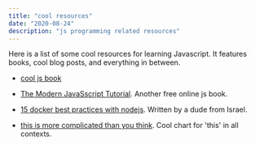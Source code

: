 ```yaml
---
title: "cool resources"
date: "2020-08-24"
description: "js programming related resources"
---
```


Here is a list of some cool resources for learning Javascript. It features books, cool blog posts, and everything in between.

- [cool js book](https://exploringjs.com/deep-js/toc.html)

- [The Modern JavaSscript Tutorial](https://javascript.info/). Another free online js book.

- [15 docker best practices with nodejs](https://dev.to/nodepractices/docker-best-practices-with-node-js-4ln4).
  Written by a dude from Israel.

- [this is more complicated than you think](https://ibb.co/gPyCmQw). Cool chart for 'this' in all contexts.

